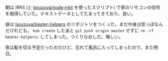 朝は IRKit (と [bouzuya/node-irkit][] を使ったスクリプト) で家のリモコンの信号を取得していた。テキストデータとしてたまってきており、良い。

昼は [bouzuya/beater-helpers][] のリポジトリをつくった。まだ中身は空っぽなんだけれども。 `hub create` したあと `git push origin master` せずに `rm -rf beater-helpers/` してしまった。つくりなおしだ。悔しい。

夜は髪を切る予定だったのだけど、忘れて風呂に入ってしまったので、また明日。

[bouzuya/beater-helpers]: https://github.com/bouzuya/beater-helpers
[bouzuya/node-irkit]: https://github.com/bouzuya/node-irkit
